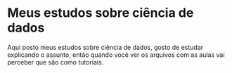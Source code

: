 # Meus estudos sobre ciência de dados
Aqui posto meus estudos sobre ciência de dados, gosto de estudar explicando o assunto, então quando você ver os arquivos com as aulas vai perceber que são como tutoriais.
